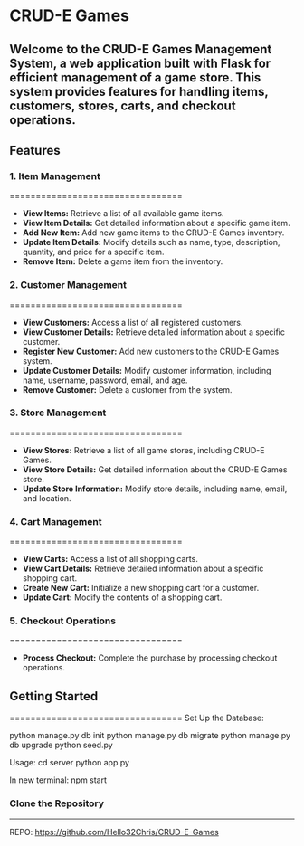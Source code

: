 # CRUD-E Games

Welcome to the CRUD-E Games Management System, a web application built with Flask for efficient management of a game store. This system provides features for handling items, customers, stores, carts, and checkout operations.
--------------------------------------------

## Features

### 1. Item Management
=================================
- **View Items:** Retrieve a list of all available game items.
- **View Item Details:** Get detailed information about a specific game item.
- **Add New Item:** Add new game items to the CRUD-E Games inventory.
- **Update Item Details:** Modify details such as name, type, description, quantity, and price for a specific item.
- **Remove Item:** Delete a game item from the inventory.

### 2. Customer Management
=================================
- **View Customers:** Access a list of all registered customers.
- **View Customer Details:** Retrieve detailed information about a specific customer.
- **Register New Customer:** Add new customers to the CRUD-E Games system.
- **Update Customer Details:** Modify customer information, including name, username, password, email, and age.
- **Remove Customer:** Delete a customer from the system.

### 3. Store Management
=================================
- **View Stores:** Retrieve a list of all game stores, including CRUD-E Games.
- **View Store Details:** Get detailed information about the CRUD-E Games store.
- **Update Store Information:** Modify store details, including name, email, and location.

### 4. Cart Management
=================================
- **View Carts:** Access a list of all shopping carts.
- **View Cart Details:** Retrieve detailed information about a specific shopping cart.
- **Create New Cart:** Initialize a new shopping cart for a customer.
- **Update Cart:** Modify the contents of a shopping cart.

### 5. Checkout Operations
=================================
- **Process Checkout:** Complete the purchase by processing checkout operations.

## Getting Started
=================================
Set Up the Database:

python manage.py db init
python manage.py db migrate
python manage.py db upgrade
python seed.py

Usage:
cd server
python app.py

In new terminal:
npm start

### Clone the Repository
-----------------------------

REPO: https://github.com/Hello32Chris/CRUD-E-Games